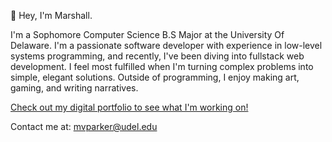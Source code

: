 👋 Hey, I'm Marshall.

I'm a Sophomore Computer Science B.S Major at the University Of Delaware. I'm a passionate software developer with experience in low-level systems programming, and recently, I've been diving into fullstack web development. I feel most fulfilled when I'm turning complex problems into simple, elegant solutions. Outside of programming, I enjoy making art, gaming, and writing narratives.

[Check out my digital portfolio to see what I'm working on!](https://mvparker810.github.io)

Contact me at: mvparker@udel.edu
<!--
**mvparker810/mvparker810** is a ✨ _special_ ✨ repository because its `README.md` (this file) appears on your GitHub profile.

Here are some ideas to get you started:

- 🔭 I’m currently working on ...
- 🌱 I’m currently learning ...
- 👯 I’m looking to collaborate on ...
- 🤔 I’m looking for help with ...
- 💬 Ask me about ...
- 📫 How to reach me: ...
- 😄 Pronouns: ...
- ⚡ Fun fact: ...
-->
